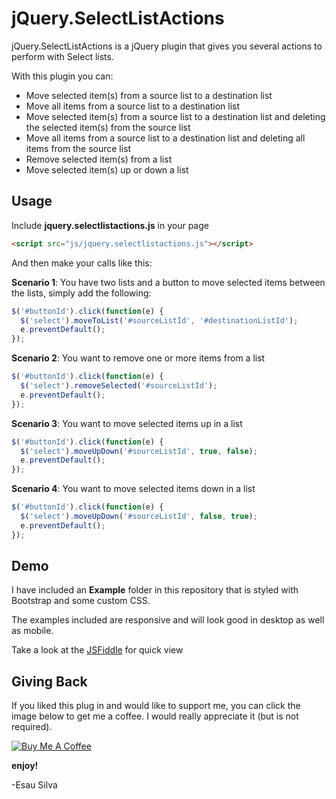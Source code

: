 # jQuery.SelectListActions

jQuery.SelectListActions is a jQuery plugin that gives you several actions to perform with Select lists.

With this plugin you can:

* Move selected item(s) from a source list to a destination list
* Move all items from a source list to a destination list
* Move selected item(s) from a source list to a destination list and deleting the selected item(s) from the source list
* Move all items from a source list to a destination list and deleting all items from the source list
* Remove selected item(s) from a list
* Move selected item(s) up or down a list

## Usage

Include **jquery.selectlistactions.js** in your page

```html
<script src="js/jquery.selectlistactions.js"></script>
```

And then make your calls like this:

**Scenario 1**: You have two lists and a button to move selected items between the lists, simply add the following:

```javascript
$('#buttonId').click(function(e) {
  $('select').moveToList('#sourceListId', '#destinationListId');
  e.preventDefault();
});
```

**Scenario 2**: You want to remove one or more items from a list

```javascript
$('#buttonId').click(function(e) {
  $('select').removeSelected('#sourceListId');
  e.preventDefault();
});
```

**Scenario 3**: You want to move selected items up in a list

```javascript
$('#buttonId').click(function(e) {
  $('select').moveUpDown('#sourceListId', true, false);
  e.preventDefault();
});
```

**Scenario 4**: You want to move selected items down in a list

```javascript
$('#buttonId').click(function(e) {
  $('select').moveUpDown('#sourceListId', false, true);
  e.preventDefault();
});
```

## Demo

I have included an **Example** folder in this repository that is styled with Bootstrap and some custom CSS.

The examples included are responsive and will look good in desktop as well as mobile.

Take a look at the [JSFiddle](http://jsfiddle.net/nzdak7aL/) for quick view

## Giving Back

If you liked this plug in and would like to support me, you can click the image below to get me a coffee. I would really appreciate it (but is not required).

[![Buy Me A Coffee](https://www.buymeacoffee.com/assets/img/custom_images/black_img.png)](https://www.buymeacoffee.com/esausilva)

**enjoy!**

-Esau Silva
